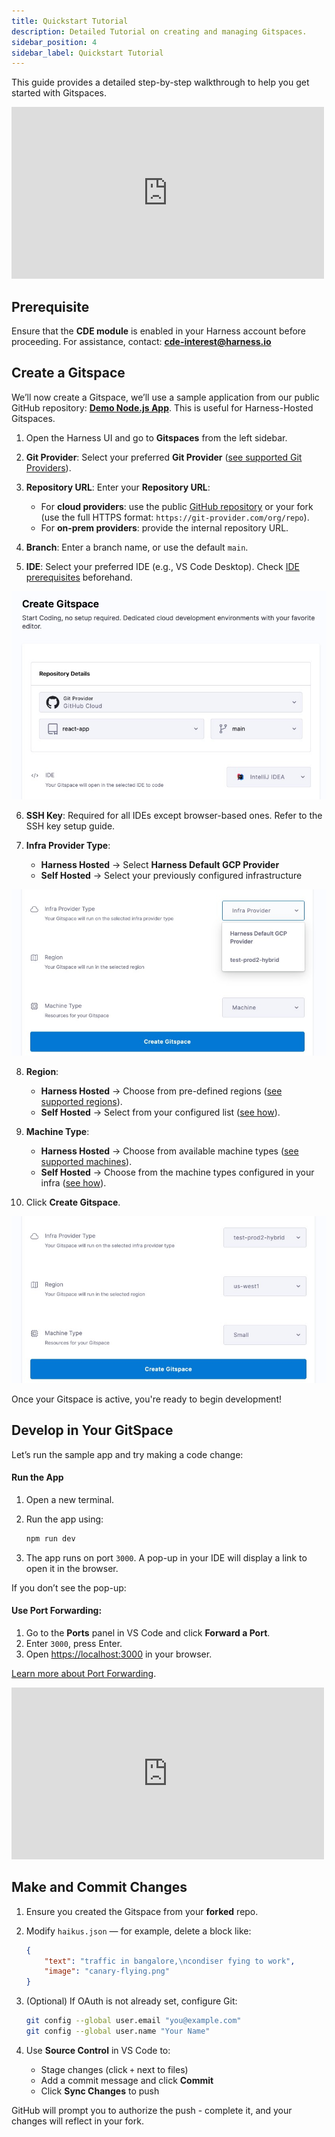 ```yaml
---
title: Quickstart Tutorial
description: Detailed Tutorial on creating and managing Gitspaces. 
sidebar_position: 4
sidebar_label: Quickstart Tutorial
---
```


This guide provides a detailed step-by-step walkthrough to help you get started with Gitspaces.

<iframe width="500" height="275" src="https://www.youtube.com/embed/73eGzg3qs8w?si=ixJHmw7-Y_txspDq" title="YouTube video player" frameborder="0" allow="accelerometer; autoplay; clipboard-write; encrypted-media; gyroscope; picture-in-picture; web-share" referrerpolicy="strict-origin-when-cross-origin" allowfullscreen></iframe>

## Prerequisite

Ensure that the **CDE module** is enabled in your Harness account before proceeding.
For assistance, contact: **[cde-interest@harness.io](mailto:cde-interest@harness.io)**

## Create a Gitspace

We’ll now create a Gitspace, we’ll use a sample application from our public GitHub repository: **[Demo Node.js App](https://github.com/harness-community/demo-repo-nm.git)**. This is useful for Harness-Hosted Gitspaces. 

1. Open the Harness UI and go to **Gitspaces** from the left sidebar.

2. **Git Provider**: Select your preferred **Git Provider** ([see supported Git Providers](/docs/cloud-development-environments/introduction/whats-supported.md#git-providers)). 

3. **Repository URL**: Enter your **Repository URL**:

   * For **cloud providers**: use the public [GitHub repository](https://github.com/harness-community/demo-repo-nm) or your fork (use the full HTTPS format: `https://git-provider.com/org/repo`).
   * For **on-prem providers**: provide the internal repository URL.

4. **Branch**: Enter a branch name, or use the default `main`.

5. **IDE**: Select your preferred IDE (e.g., VS Code Desktop). Check [IDE prerequisites](/docs/category/ides) beforehand.

![](./static/create-tutorial-1.jpg)

6. **SSH Key**: Required for all IDEs except browser-based ones. Refer to the SSH key setup guide.

7. **Infra Provider Type**:

   * **Harness Hosted** → Select **Harness Default GCP Provider**
   * **Self Hosted** → Select your previously configured infrastructure

![](./static/create-tutorial-2.jpg)

8. **Region**:

   * **Harness Hosted** → Choose from pre-defined regions ([see supported regions](/docs/cloud-development-environments/introduction/whats-supported.md)).
   * **Self Hosted** → Select from your configured list ([see how](/docs/cloud-development-environments/self-hosted-gitspaces/steps/gitspace-infra-ui.md#configure-regions)).

9. **Machine Type**:

   * **Harness Hosted** → Choose from available machine types ([see supported machines](/docs/cloud-development-environments/introduction/whats-supported.md)).
   * **Self Hosted** → Choose from the machine types configured in your infra ([see how](/docs/cloud-development-environments/self-hosted-gitspaces/steps/manage-self-hosted.md#add-machines-in-gitspace-infrastructure)).

10. Click **Create Gitspace**.

![](./static/create-tutorial-3.jpg)

Once your Gitspace is active, you're ready to begin development!

## Develop in Your GitSpace

Let’s run the sample app and try making a code change:

#### Run the App

1. Open a new terminal.
2. Run the app using:

   ```sh
   npm run dev
   ```
3. The app runs on port `3000`. A pop-up in your IDE will display a link to open it in the browser.

If you don’t see the pop-up:

#### Use Port Forwarding:

1. Go to the **Ports** panel in VS Code and click **Forward a Port**.
2. Enter `3000`, press Enter.
3. Open [https://localhost:3000](https://localhost:3000) in your browser.

[Learn more about Port Forwarding](/docs/cloud-development-environments/develop-using-cde/port-forwarding.md).

<iframe width="500" height="275" src="https://www.youtube.com/embed/MGcNbaEOgR4?si=MwhXfbKzAlZbelW-" title="YouTube video player" frameborder="0" allow="accelerometer; autoplay; clipboard-write; encrypted-media; gyroscope; picture-in-picture; web-share" referrerpolicy="strict-origin-when-cross-origin" allowfullscreen></iframe>

## Make and Commit Changes

1. Ensure you created the Gitspace from your **forked** repo.
2. Modify `haikus.json` — for example, delete a block like:

   ```json
   {
       "text": "traffic in bangalore,\ncondiser fying to work",
       "image": "canary-flying.png"
   }
   ```
3. (Optional) If OAuth is not already set, configure Git:

   ```sh
   git config --global user.email "you@example.com"
   git config --global user.name "Your Name"
   ```
4. Use **Source Control** in VS Code to:

   * Stage changes (click `+` next to files)
   * Add a commit message and click **Commit**
   * Click **Sync Changes** to push

GitHub will prompt you to authorize the push - complete it, and your changes will reflect in your fork.

